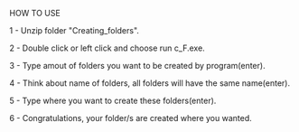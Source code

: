 HOW TO USE

1 - Unzip folder "Creating_folders".

2 - Double click or left click and choose run c_F.exe.

3 - Type amout of folders you want to be created by program(enter).

4 - Think about name of folders, all folders will have the same name(enter).

5 - Type where you want to create these folders(enter).

6 - Congratulations, your folder/s are created where you wanted.
